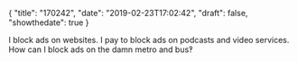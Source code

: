 {
  "title": "170242",
  "date": "2019-02-23T17:02:42",
  "draft": false,
  "showthedate": true
}

I block ads on websites. I pay to block ads on podcasts and video services. How can I block ads on the damn metro and bus‽
